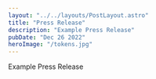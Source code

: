 ```yaml
---
layout: "../../layouts/PostLayout.astro"
title: "Press Release"
description: "Example Press Release"
pubDate: "Dec 26 2022"
heroImage: "/tokens.jpg"
---
```


Example Press Release
